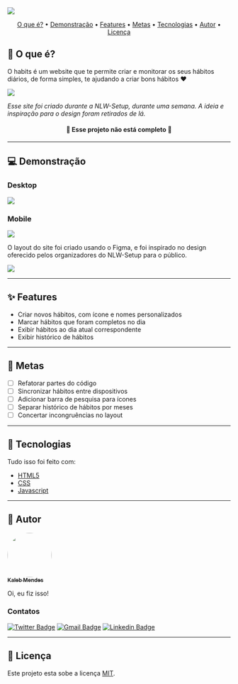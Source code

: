 <img src="https://i.imgur.com/LBMFNWk.png"/>

<p align="center">
 <a href="#whatis">O que é?</a> •
 <a href="#demo">Demonstração</a> •
 <a href="#features">Features</a> •
 <a href="#goals">Metas</a> •
 <a href="#tech">Tecnologias</a> • 
 <a href="#author">Autor</a> • 
 <a href="#licence">Licença</a>
</p>

<h2 id="whatis">🤔 O que é?</h2> 
<p>O habits é um website que te permite criar e monitorar os seus hábitos diários, de forma simples, te ajudando a criar bons hábitos ❤️</p>

<a target="_blank" href="https://cardtunic.github.io/habits/">
    <img src="https://i.imgur.com/kia1lfE.png"/>
</a>

*<p>Esse site foi criado durante a NLW-Setup, durante uma semana. A ideia e inspiração para o design foram retirados de lá.</p>*


<h4 align="center"> 
	🚧 Esse projeto não está completo 🚧
</h4>

---

<h2 id="demo">💻 Demonstração</h2> 

<h3>Desktop</h3>

<img src="https://i.imgur.com/6xKhlP1.gif"/>

<h3>Mobile</h3>

<img src="https://i.imgur.com/JR2c05j.gif"/>

<p>O layout do site foi criado usando o Figma, e foi inspirado no design oferecido pelos organizadores do NLW-Setup para o público.</p>

<a target="_blank" href="https://www.figma.com/file/rK5jkJOJnE1ylZiOXWJua1/habits.?node-id=473%3A87&t=tkWdrfgm1dn4OLJT-1">
    <img src="https://img.shields.io/static/v1?label=Acesse o layout&message=FIGMA&color=f14e1e&style=for-the-badge&logo=<LOGO>"/>
</a>

---

<h2 id="features">✨ Features</h2> 

- Criar novos hábitos, com ícone e nomes personalizados
- Marcar hábitos que foram completos no dia
- Exibir hábitos ao dia atual correspondente
- Exibir histórico de hábitos

---

<h2 id="goals">🎯 Metas</h2> 

- [ ] Refatorar partes do código
- [ ] Sincronizar hábitos entre dispositivos
- [ ] Adicionar barra de pesquisa para ícones
- [ ] Separar histórico de hábitos por meses
- [ ] Concertar incongruências no layout

---

<h2 id="tech">🔧 Tecnologias</h2> 
Tudo isso foi feito com:

- [HTML5](https://developer.mozilla.org/pt-BR/docs/Web/HTML)
- [CSS](https://developer.mozilla.org/pt-BR/docs/Web/css)
- [Javascript](https://developer.mozilla.org/pt-BR/docs/Web/javascript)

---

<h2 id="author">👤 Autor</h2> 

<a href="hhttps://github.com/cardtunic/">
 <img style="border-radius: 50%;" src="https://avatars.githubusercontent.com/u/67842899?s=1000&v=4" width="100px;" alt=""/>
 <br />
 <sub><b>Kaleb Mendes</b></sub></a> <a href="hhttps://github.com/cardtunic/"></a>


Oi, eu fiz isso! 

<h3>Contatos</h3>

[![Twitter Badge](https://img.shields.io/badge/-@cardtunic-1ca0f1?style=for-the-badge&labelColor=1ca0f1&logo=twitter&logoColor=white&link=http://twitter.com/cardtunic)](http://twitter.com/cardtunic)
[![Gmail Badge](https://img.shields.io/badge/-tuniccontato@gmail.com-c14438?style=for-the-badge&logo=Gmail&logoColor=white&link=mailto:tuniccontato@gmail.com)](mailto:tuniccontato@gmail.com)
[![Linkedin Badge](https://img.shields.io/badge/-KalebMendes-blue?style=for-the-badge&logo=Linkedin&logoColor=white&link=https://www.linkedin.com/in/kaleb-souza-mendes-a696991b0/)](https://www.linkedin.com/in/kaleb-souza-mendes-a696991b0/) 

---

<h2 id="licence">📄 Licença</h2> 

Este projeto esta sobe a licença [MIT](./LICENSE).